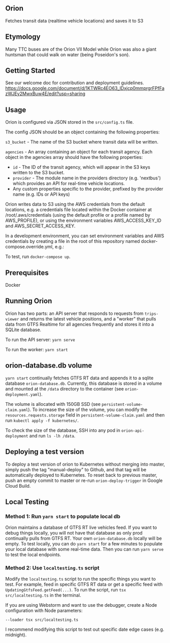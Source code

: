 ## Orion

Fetches transit data (realtime vehicle locations) and saves it to S3

## Etymology

Many TTC buses are of the Orion VII Model while Orion was also a giant huntsman that could walk on water (being Poseidon's son).

## Getting Started

See our welcome doc for contribution and deployment guidelines.
https://docs.google.com/document/d/1KTWRc4EO63_lDxjcp0mmprgrFPfFazWJEy2MwxBuw4E/edit?usp=sharing

## Usage

Orion is configured via JSON stored in the `src/config.ts` file. 

The config JSON should be an object containing the following properties:

`s3_bucket` - The name of the S3 bucket where transit data will be written.

`agencies` - An array containing an object for each transit agency. Each object in the agencies array should have the following properties:
* `id` - The ID of the transit agency, which will appear in the S3 keys written to the S3 bucket.
* `provider` - The module name in the providers directory (e.g. 'nextbus') which provides an API for real-time vehicle locations.
* Any custom properties specific to the provider, prefixed by the provider name (e.g. IDs or API keys)

Orion writes data to S3 using the AWS credentials from the default locations, e.g. a credentials file located within the Docker container at /root/.aws/credentials (using the default profile or a profile named by AWS_PROFILE), or using the environment variables AWS_ACCESS_KEY_ID and AWS_SECRET_ACCESS_KEY.

In a development environment, you can set environment variables and AWS credentials by creating a file in the root of this repository named docker-compose.override.yml, e.g.:

To test, run `docker-compose up`.

## Prerequisites

Docker

## Running Orion

Orion has two parts: an API server that responds to requests from `trips-viewer` and returns the latest vehicle positions, and a "worker" that pulls data from GTFS Realtime for all agencies frequently and stores it into a SQLite database.

To run the API server: `yarn serve`

To run the worker: `yarn start`

## orion-database.db volume

`yarn start` continually fetches GTFS RT data and appends it to a sqlite database `orion-database.db`. Currently, this 
database is stored in a volume and mounted at the `/data` directory to the container (see `orion-deployment.yaml`).

The volume is allocated with 150GB SSD (see `persistent-volume-claim.yaml`). To increase the size of the volume,
you can modify the `resources.requests.storage` field in `persistent-volume-claim.yaml` and then run `kubectl apply -f kubernetes/`.

To check the size of the database, SSH into any pod in `orion-api-deployment` and run `ls -lh /data`.

## Deploying a test version

To deploy a test version of orion to Kubernetes without merging into master, simply push the tag "manual-deploy" to Github, and 
that tag will be automatically deployed to Kubernetes. To reset back to previous master, push an empty commit to master or 
re-run `orion-deploy-trigger` in Google Cloud Build.


## Local Testing

### Method 1: Run `yarn start` to populate local db

Orion maintains a database of GTFS RT live vehicles feed. If you want to debug things locally, you will not have that database
as only prod continually pulls from GTFS RT. Your own `orion-database.db` locally will be empty. To test locally, you can
do `yarn start` for a few minutes to populate your local database with some real-time data. Then you can run `yarn serve`
to test the local endpoints.

### Method 2: Use `localtesting.ts` script

Modify the `localtesting.ts` script to run the specific things you want to test. For example, feed in specific GTFS RT data 
or get a specific feed with `UpdatingGtfsFeed.getFeed(...)`. To run the script, run `tsx src/localtesting.ts` in the terminal.

If you are using Webstorm and want to use the debugger, create a Node configuration with Node parameters:

`--loader tsx src/localtesting.ts`

I recommend modifying this script to test out specific date edge cases (e.g. midnight). 

